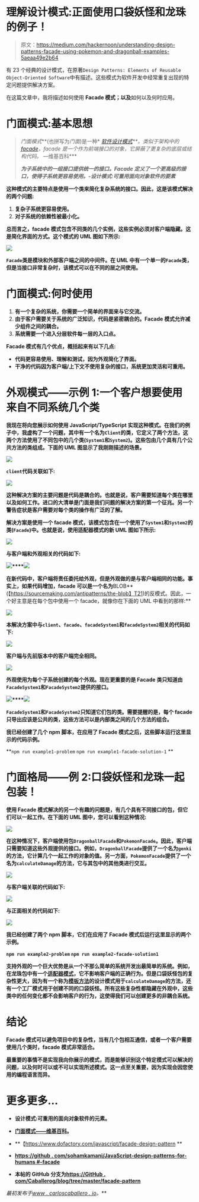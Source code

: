 # 理解设计模式:正面使用口袋妖怪和龙珠的例子！

> 原文：<https://medium.com/hackernoon/understanding-design-patterns-facade-using-pokemon-and-dragonball-examples-5aeaa49e2b64>

有 23 个经典的设计模式，在原著`Design Patterns: Elements of Reusable Object-Oriented Software`中有描述。这些模式为软件开发中经常重复出现的特定问题提供解决方案。

在这篇文章中，我将描述如何使用 **Facade 模式；以及**如何以及何时应用。

# 门面模式:基本思想

> *门面模式***(也拼写为*门面*)是一种* [*软件设计模式*](https://en.wikipedia.org/wiki/Software_design_pattern)*[](https://en.wikipedia.org/wiki/Object-oriented_programming)**。类似于架构中的*[*facade*](https://en.wikipedia.org/wiki/Facade)*，facade 是一个作为前端接口的对象，它屏蔽了更复杂的底层或结构代码。* —维基百科***
> 
> ***为子系统中的一组接口提供统一的接口。Facade 定义了一个更高级的接口，使得子系统更容易使用。-设计模式:可重用面向对象软件的要素***

**这种模式的主要特点是使用一个类来简化复杂系统的接口。因此，这是该模式解决的两个问题:**

1.  **复杂子系统更容易使用。**
2.  **对子系统的依赖性被最小化。**

**总而言之，facade 模式包含不同类的几个实例，这些实例必须对客户端隐藏。这是简化界面的方式。这个模式的 UML 图如下所示:**

**![](img/2a36f4644301c57872a8c45d8a664957.png)**

**`Facade`类是模块和外部客户端之间的中间件。在 UML 中有一个单一的`Facade`类，但是当接口非常复杂时，该模式可以在不同的层之间使用。**

# **门面模式:何时使用**

1.  **有一个复杂的系统，你需要一个简单的界面来与它交流。**
2.  **由于客户需要关于系统的广泛知识，代码是紧密耦合的。Facade 模式允许减少组件之间的耦合。**
3.  **系统需要一个进入分层软件每一层的入口点。**

**Facade 模式有几个优点，概括起来有以下几点:**

*   **代码更容易使用、理解和测试，因为外观简化了界面。**
*   ****干净的代码**因为客户端/上下文不使用复杂的接口，系统更加**灵活和可重用**。**

# **外观模式——示例 1:一个客户想要使用来自不同系统几个类**

**我现在将向您展示如何使用 JavaScript/TypeScript 实现这种模式。在我们的例子中，我虚构了一个问题，其中有一个名为`Client`的类，它定义了两个方法，这两个方法使用了不同包中的几个类(`System1`和`System2`)。这些包由几个具有几个公共方法的类组成。下面的 UML 图显示了我刚刚描述的场景。**

**![](img/bb0a875d2fa205d51938c8ba2a0e26a4.png)**

**`client`代码关联如下:**

**![](img/8fb0c23ce9e9499bf4a5c15800bb76f0.png)**

**这种解决方案的主要问题是代码是耦合的。也就是说，客户需要知道每个类在哪里以及如何工作。进口的大清单是门面是我们问题的解决方案的第一个征兆。另一个警告症状是客户需要对每个类的操作有广泛的了解。**

**解决方案是使用一个 facade 模式，该模式包含在一个使用了`System1`和`System2`的类(`Facade`)中。也就是说，使用适配器模式的新 UML 图如下所示:**

**![](img/7b363a847ff0d198e1aed6f295d02508.png)**

**与客户端和外观相关的代码如下:**

**![](img/de3bb1891416be0bc5ad1dd416224aa2.png)****![](img/869e057190dee8331f710f80e96c4a49.png)**

**在新代码中，客户端将责任委托给外观，但是外观做的是与客户端相同的功能。事实上，如果代码增加，facade 可以是一个名为**BLOB**(【https://sourcemaking.com/antipatterns/the-blob】T21)的反模式。因此，一个好主意是在每个包中使用一个 facade，就像你在下面的 UML 中看到的那样:**

**![](img/64880cce9b267cfdae1ace7d843ae401.png)**

**本解决方案中与`client`、`facade`、`facadeSystem1`和`facadeSystem2`相关的代码如下:**

**![](img/de3bb1891416be0bc5ad1dd416224aa2.png)**

**客户端与先前版本中的客户端完全相同。**

**![](img/6c27c01b253c995a10891207e8655da9.png)**

**外观使用为每个子系统创建的每个外观。现在更重要的是 Facade 类只知道由`FacadeSystem1`和`FacadeSystem2`提供的接口。**

**![](img/4adafbe8d8757724e6ef2c6761dc9339.png)****![](img/6bcafad492a5140994c12c8432cd13f8.png)**

**`FacadeSystem1`和`FacadeSystem2`只知道它们包的类。需要提醒的是，每个 facade 只导出应该是公共的类，这些方法可以是内部类之间的几个方法的组合。**

**我已经创建了几个 npm 脚本，在应用了 Facade 模式之后，这些脚本运行这里显示的代码示例。**

**`npm run example1-problem`
`npm run example1-facade-solution-1`
**

# **门面格局——例 2:口袋妖怪和龙珠一起包装！**

**使用 Facade 模式解决的另一个有趣的问题是，有几个具有不同接口的包，但它们可以一起工作。在下面的 UML 图中，您可以看到这种情况:**

**![](img/260b704384707e82e4c4258e79c55ccc.png)**

**在这种情况下，客户端使用包`DragonballFacade`和`PokemonFacade`。因此，客户端只需要知道这些外观提供的接口。例如，`DragonballFacade`提供了一个名为`genki`的方法，它计算几个一起工作的对象的值。另一方面，`PokemonFacade`提供了一个名为`calculateDamage`的方法，它与其包中的其他类进行交互。**

**![](img/ca0abbc0803ceae2c44c99039d56c9ab.png)**

**与客户端关联的代码如下:**

**![](img/0bdd2586b213723b5748fc63f4fed6ee.png)**

**与正面相关的代码如下:**

**![](img/9e99cce4ade5b93bdda74fba86175869.png)**

**我已经创建了两个 npm 脚本，它们在应用了 Facade 模式后运行这里显示的两个示例。**

**`npm run example2-problem`
`npm run example2-facade-solution1`**

**支持外观的一个巨大优势是从一个不那么简单的系统开发出最简单的系统。例如，在龙珠包中有一个[适配器模式](https://carloscaballero.io/design-patterns-adapter/)，它不影响客户端的正确行为。但是口袋妖怪包的复杂性更大，因为有一个称为[模板方法](https://carloscaballero.io/design-patterns-template-method/)的设计模式用于`calculateDamage`的方法，还有一个工厂模式用于创建不同的口袋妖怪。所有这些复杂性都隐藏在外观中，这些类中的任何变化都不会影响客户的行为，这使得我们可以创建更多的非耦合系统。**

# **结论**

**Facade 模式可以避免项目中的复杂性，当有几个包相互通信，或者一个客户需要使用几个类时，facade 模式非常适合。**

**最重要的事情不是实现我向你展示的模式，而是能够识别这个特定模式可以解决的问题，以及何时可以或不可以实现所述模式。这一点至关重要，因为实现会因您使用的编程语言而异。**

# **更多更多…**

*   **设计模式:可重用的面向对象软件的元素。**
*   **[门面模式——维基百科](https://en.wikipedia.org/wiki/Facade_pattern)。**
*   **【https://www.dofactory.com/javascript/facade-design-pattern **
*   **[https://github . com/sohamkamani/JavaScript-design-patterns-for-humans #-facade](https://github.com/sohamkamani/javascript-design-patterns-for-humans#-facade)**

*   **本帖的 **GitHub** 分支为[https://GitHub . com/Caballerog/blog/tree/master/facade-pattern](https://github.com/Caballerog/blog/tree/master/adapter-pattern)**

***最初发布于*[*www . carloscaballero . io*](https://carloscaballero.io/design-patterns-facade)*。***